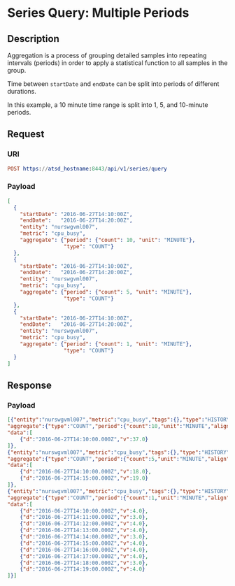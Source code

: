 # Series Query: Multiple Periods

## Description

Aggregation is a process of grouping detailed samples into repeating intervals (periods) in order to apply a statistical function to all samples in the group. 

Time between `startDate` and `endDate` can be split into periods of different durations. 

In this example, a 10 minute time range is split into 1, 5, and 10-minute periods.

## Request

### URI

```elm
POST https://atsd_hostname:8443/api/v1/series/query
```

### Payload

```json
[
  {
    "startDate": "2016-06-27T14:10:00Z",
    "endDate":   "2016-06-27T14:20:00Z",
    "entity": "nurswgvml007",
    "metric": "cpu_busy",
    "aggregate": {"period": {"count": 10, "unit": "MINUTE"},
                  "type": "COUNT"}
  },
  {
    "startDate": "2016-06-27T14:10:00Z",
    "endDate":   "2016-06-27T14:20:00Z",
    "entity": "nurswgvml007",
    "metric": "cpu_busy",
    "aggregate": {"period": {"count": 5, "unit": "MINUTE"},
                  "type": "COUNT"}
  },
  {
    "startDate": "2016-06-27T14:10:00Z",
    "endDate":   "2016-06-27T14:20:00Z",
    "entity": "nurswgvml007",
    "metric": "cpu_busy",
    "aggregate": {"period": {"count": 1, "unit": "MINUTE"},
                  "type": "COUNT"}
  }
]
```

## Response

### Payload

```json
[{"entity":"nurswgvml007","metric":"cpu_busy","tags":{},"type":"HISTORY",
"aggregate":{"type":"COUNT","period":{"count":10,"unit":"MINUTE","align":"CALENDAR"}},
"data":[
	{"d":"2016-06-27T14:10:00.000Z","v":37.0}
]},
{"entity":"nurswgvml007","metric":"cpu_busy","tags":{},"type":"HISTORY",
"aggregate":{"type":"COUNT","period":{"count":5,"unit":"MINUTE","align":"CALENDAR"}},
"data":[
	{"d":"2016-06-27T14:10:00.000Z","v":18.0},
	{"d":"2016-06-27T14:15:00.000Z","v":19.0}
]},
{"entity":"nurswgvml007","metric":"cpu_busy","tags":{},"type":"HISTORY",
"aggregate":{"type":"COUNT","period":{"count":1,"unit":"MINUTE","align":"CALENDAR"}},
"data":[
	{"d":"2016-06-27T14:10:00.000Z","v":4.0},
	{"d":"2016-06-27T14:11:00.000Z","v":3.0},
	{"d":"2016-06-27T14:12:00.000Z","v":4.0},
	{"d":"2016-06-27T14:13:00.000Z","v":4.0},
	{"d":"2016-06-27T14:14:00.000Z","v":3.0},
	{"d":"2016-06-27T14:15:00.000Z","v":4.0},
	{"d":"2016-06-27T14:16:00.000Z","v":4.0},
	{"d":"2016-06-27T14:17:00.000Z","v":4.0},
	{"d":"2016-06-27T14:18:00.000Z","v":3.0},
	{"d":"2016-06-27T14:19:00.000Z","v":4.0}
]}]
```


